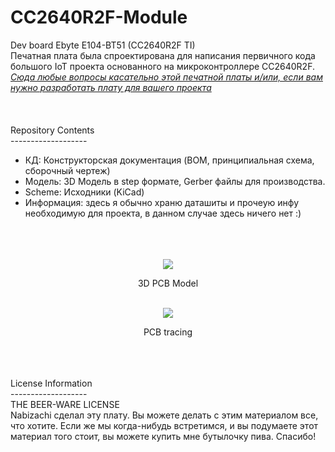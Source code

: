 # CC2640R2F-Module
Dev board Ebyte E104-BT51 (CC2640R2F TI) <br/>
Печатная плата была спроектирована для написания первичного кода большого IoT проекта основанного на микроконтроллере CC2640R2F.<br/>
*[Сюда любые вопросы касательно этой печатной платы и/или, если вам нужно разработать плату для вашего проекта](https://www.upwork.com/freelancers/~01481c3fd0a27295ae?s=1110580753891577856)*<br/><br/><br/><br/>
Repository Contents<br/>
-------------------<br/>
- КД: Конструкторская документация (BOM, принципиальная схема, сборочный чертеж)<br/>
- Модель: 3D Модель в step формате, Gerber файлы для производства.<br/>
- Scheme: Исходники (KiCad)<br/>
- Информация: здесь я обычно храню даташиты и прочеую инфу необходимую для проекта, в данном случае здесь ничего нет :)<br/><br/><br/><br/>
<div align="center">
<img src=https://sun9-53.userapi.com/impg/ON1FBJHTmMbXcHkyFC4urGDAB8AhF2gm2XHa_w/bvMUPCaGUyU.jpg?size=800x674&quality=96&sign=1049d1adaca157e9ead0a4e1143808b8&type=album" >
<p>3D PCB Model</p>
</div><br>
<div align="center">
<img src=https://sun9-40.userapi.com/impg/dxCDJtVv9gojRy1lbPbcVciXbI0WxGCnUIw2lQ/cigxnNteQoU.jpg?size=653x790&quality=96&sign=00ced6f5824219e772e22e7958757795&type=albu" >
<p>PCB tracing</p>
</div>
<br/><br/><br/>
License Information<br/>
-------------------<br/>
THE BEER-WARE LICENSE<br/>
Nabizachi сделал эту плату. Вы можете делать с этим материалом все, что хотите. Если же мы когда-нибудь встретимся, и вы подумаете этот материал того стоит, вы можете купить мне бутылочку пива. Спасибо!
